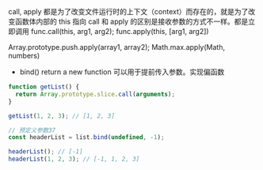 call, apply 都是为了改变文件运行时的上下文（context）而存在的，就是为了改变函数体内部的 this 指向
call 和 apply 的区别是接收参数的方式不一样。都是立即调用
func.call(this, arg1, arg2);
func.apply(this, [arg1, arg2])

Array.prototype.push.apply(array1, array2); 
Math.max.apply(Math, numbers)

- bind()
return a new function
可以用于提前传入参数。实现偏函数

```javascript
function getList() {
  return Array.prototype.slice.call(arguments);
}

getList(1, 2, 3); // [1, 2, 3]

// 预定义参数37
const headerList = list.bind(undefined, -1);

headerList(); // [-1]
headerList(1, 2, 3); // [-1, 1, 2, 3]

```


